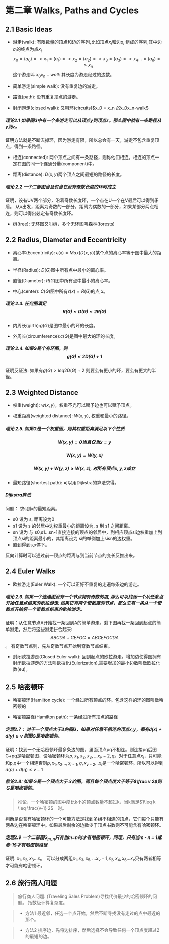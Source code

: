 # 第二章 Walks, Paths and Cycles

## 2.1 Basic Ideas

- 游走(walk): 有限数量的顶点和边的序列,比如顶点$x_i$和边$a_i$ 组成的序列,其中边$a_i$的终点为点$x_i$
$$x_0 =(a_0)=> x_1 =(a_1)=> x_2 =(a_2)=> x_3 =(a_3)=> x_4 ... =(a_n)=> x_n  $$
这个游走叫 $x_0x_n-walk$ 其长度为游走经过的边数。

- 简单游走(simple walk): 没有重复边的游走。

- 路径(path): 没有重复顶点的游走。

- 封闭游走(closed walk): 又叫环(circuits)$x_0 = x_n $的$x_0x_n-walk$

##### 理论2.1 如果图G中有一个条游走可以从顶点y到顶点z。那么图中就有一条路径从y到z。

证明方法就是不断去掉环，因为游走有限，所以总会有一天，游走不包含重复顶点，得到一条路径。

- 相连(connected): 两个顶点之间有一条路径，则称他们相连。相连的顶点一定在图的同一个连通分量(component)中。

- 距离(distance): $D(x, y)$两个顶点之间最短的路径的长度。

##### 理论 2.2 一个二部图当且仅当它没有奇数长度的环时成立
证明，设有UV两个部分，沿着奇数长度环，一个点在U一个在V最后可以得到矛盾。
从x出发，距离为奇数的一部分，距离为偶数的一部分，如果某部分两点相连，则可以得出必定有奇数长度环。

- 树(tree): 无环图又叫树，多个无环图叫森林(forests)

## 2.2 Radius, Diameter and Eccentricity 
- 离心率(Eccentricity): $\epsilon(x) = Max(D(x,y))$某个点的离心率等于图中最大的距离。

- 半径(Radius): $D(G)$图中所有点中最小的离心率。

- 直径(Diameter): $R(G)$图中所有点中最小的离心率。

- 中心(center): $C(G)$图中所有$\epsilon(x) = R(G)$的点 $x$。

##### 理论 2.3. 任何图满足 $$R(G) \leq D(G) \leq 2R(G)$$

- 内周长(girth):$g(G)$是图中最小的环的长度。

- 外周长(circumference):$c(G)$是图中最大的环的长度。

##### 理论 2.4. 如果G是个有环图，则 $$g(G) \leq 2D(G) + 1$$

证明反证法: 如果有$g(G) > leq2D(G) + 2$ 则要么有更小的环，要么有更大的半径。

## 2.3 Weighted Distance

- 权重(weight): $w(x, y)$，权重不光可以赋予边也可以赋予顶点。

- 权重距离(weighted distance): $W(x, y)$, 权重和最小的路径。

##### 理论 2.5. 如果G是一个权重图，则其权重距离满足以下个性质
##### $$ W(x, y) = 0 当且仅当 x = y $$ 
##### $$ W(x, y) = W(y, x) $$
##### $$ W(x, y) + W(y, z) \geq W(x, z), 对所有顶点 x, y, z 成立 $$

- 最短路径(shortest path): 可以用Dijkstra的算法求得。

##### Dijkstra算法

问题： 求s到x的最短距离。
- s0 设为 s, 距离设为0
- s1 设为 s 的邻居中边权重最小的距离设为, s 到 s1 之间距离。
- sn 设为 与 s0,s1...sn-1直接连接的顶点的邻居中，到相应顶点si边权重加上到顶点si的距离最小的，其距离设为 si的举例加上sisn的边权重。
- 直到得到s,x停下。

反向计算时可以通过前一顶点的距离与到当前节点的变长反推出来。

## 2.4 Euler Walks

- 欧拉游走(Euler Walk): 一个可以正好不重复的走遍每条边的游走。

##### 理论 2.6. 如果一个连通图没有一个节点拥有奇数的度, 那么可以找到一个从任意点开始任意点结束的欧拉游走. 如果它有两个奇数度的节点，那么它有一条从一个奇数点开始另一个奇数点结束的欧拉游走。

证明：从任意节点A开始找一条回到A的简单游走。剩下图再找一条回到起点的简单游走，然后将这些游走拼合起来:
$$ABCDA + CEFGC = ABCEFGCDA $$。
有奇数节点则，先从奇数节点开始到奇数节点结束。

- 封闭欧拉游走(Closed Euler walk): 回到起点的欧拉游走。增加边使得图拥有封闭欧拉游走的方法叫欧拉化(Eulerization),需要增加的最小边数叫做欧拉化数(eu)。

## 2.5 哈密顿环

- 哈密顿环(Hamilton cycle): 一个经过所有顶点的环。包含这样的环的图叫做哈密顿的

- 哈密顿路径(Hamilton path): 一条经过所有顶点的路径

##### 定理2.7： 对于一个顶点大于3的图G，如果对任意不相连的顶点x,y，都有$d(x) + d(y) \geq v$ 则图G是哈密顿的。

证明：找到一个无哈密顿环最多条边的图，里面顶点pq不相连。则连接pq后图G+pq是哈密顿图，设哈密顿环为$p,x_1,x_2,x_3, ... x_v-2,q$。对于任意点$x_i$，只可能和p,q中一个相连否则$p,x_1,x_2...,x_{i-1}, q, x_{v-2} ... x_i$是一个哈密顿环。所以可以得到$d(p) + d(q) \leq v -1$

##### 推论2.8: 如果Ｇ是一个顶点大于３的图，而且每个顶点度大于等于$\frac v 2$则Ｇ是哈密顿的。

> 推论，一个哈密顿的图中度比k小的顶点数量不超过k，当k满足$1\leq k \leq \frac{v-1} 2$　时。

判断是否含有哈密顿环的一个可能方法是找到多组不相连的顶点，它们每个只能有两条边在哈密顿环中。如果最后剩余的边数少于顶点书数则不可能含有哈密顿环。

##### 定理2.9 一个二部图$G_{m,n}只有当$m=n$时才有哈密顿环，同理，只有当$m - n = 1或者-1$才有哈密顿路径

证明: $x_1,x_2,x_3...x_v$　可以分成两组$x_1,x_3,x_5,...x_v-1$,$x_2,x_4,x_6...x_v$只有两者相等才可能有哈密顿环。

## 2.6 旅行商人问题
> 旅行商人问题: (Traveling Sales Problem)寻找代价最少的哈密顿环的问题。
> 指数级计算复杂度。

> - 方法1 最近邻，任选一个点开始，然后不断寻找没有走过的点中最近的那个。

> - 方法2 排序边，先将边排序，然后选择不会导致任何一个顶点度超过2的最短的边。
